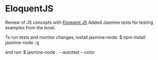 EloquentJS
==========

Review of JS concepts with
[Eloquent JS](http://eloquentjavascript.net/)
Added Jasmine tests for testing examples from the book.

To run tests and monitor changes, install jasmine-node:
$ npm install jasmine-node -g

and run:
$ jasmine-node  . --autotest --color
